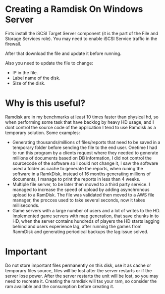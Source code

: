 # Creating a Ramdisk On Windows Server

Firts install the iSCSI Target Server component (it is the part of the File and Storage Services role).
You may need to enable iSCSI Service traffic in the firewall.

After that download the file and update it before running.

Also you need to update the file to change:
 - IP in the file.
 - Label name of the disk.
 - Size of the disk.


# Why is this useful?

Ramdisk are in my benchmarks at least 10 times faster than physical hd, so when performing some task that have backlog by heavy HD usage, and I dont control the source code of the application I tend to use Ramdisk as a temporary solution. Some examples:
- Generating thousands/millions of files/reports that need to be saved in a temporary folder before sending the file to the end user. Onetime I had to run this program by a clients request where they needed to generate millions of documents based on DB information, I did not control the sourcecode of the software so I could not change it, I saw the software used a folder as cache to generate the reports, when runing the software in a RamkDisk, instead of 16 months generating millions of documents, I manage to print the reports in less than 4 weeks.
- Multiple file server, to be later then moved to a third party service. I managed to increase the speed of upload by adding asynchronous upload to a RamDisk. The file was validated then moved to a AWS file manager, the procces used to take several seconds, now it takes milliseconds.
- Game servers with a large number of users and a lot of writes to the HD. Implemented game servers with map generation, that save chunks in to HD, when the server contains hundreds of players the HD starts lagging behind and users experience lag, after running the games from RanmDisk and generating periodical backups the lag issue solved.

# Important

Do not store important files permanently on this disk, use it as cache or temporary files source, files will be lost after the server restarts or if the server lose power.
After the server restarts the unit will be lost, so you may need to recreate it.
Creating the ramdisk will tax your ram, so consider the ram available and the consumption before creating it. 

